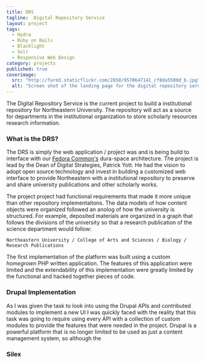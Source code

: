 ```yaml
---
title: DRS
tagline:  Digital Repository Service
layout: project
tags:
  - Hydra
  - Ruby on Rails
  - Blacklight
  - Solr
  - Responsive Web Design
category: projects
published: true
coverimage:
  src: "http://farm3.staticflickr.com/2850/9570647141_cf8da5500d_b.jpg"
  alt: "Screen shot of the landing page for the digital repository service."
---
```


The Digital Repository Service is the current project to build a institutional repository for Northeastern University. The repository will act as a source for departments in the institutional organization to store scholarly resources research information.

<!-- excerpt -->

### What is the **DRS**?

The DRS is simply the web application / project was and is being build to interface with our [Fedora Common's](http://something.com) dura-space architecture. The project is lead by the Dean of Digital Strategies, Patrick Yott. He had the vision to adopt open source technology and invest in building a customized web interface to provide Northeastern with a institutional repository to preserve and share university publications and other scholarly works. 

The project project had functional requirements that made it more unique than other repository implementaitons. The data models of how content objects were organized followed an anolog of how the university is structured. For example, deposited materials are organized in a graph that follows the divisions of the university so that a research publication of the science department would follow:

`Northeastern University / College of Arts and Sciences / Biology / Research Publications`


The first implementation of the platform was built using a custom *homegrown* PHP written application. The features of this application were limited and the extendability of this implementation were greatly limited by the functional and hacked together pieces of code.

### Drupal Implementation

As I was given the task to look into using the Drupal APIs and contributed modules to implement a new UI I was quickly faced with the reality that this task was going to require using every API with a collection of custom modules to provide the features that were needed in the project. Drupal is a powerful platform that is no longer limited to be used as just a content management system, so although the 

### Silex
